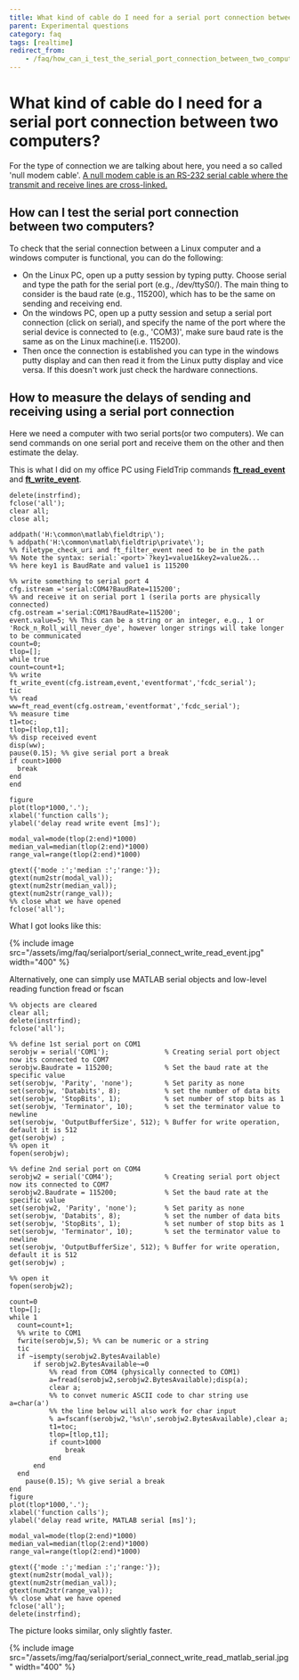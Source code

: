 ```yaml
---
title: What kind of cable do I need for a serial port connection between two computers?
parent: Experimental questions
category: faq
tags: [realtime]
redirect_from:
    - /faq/how_can_i_test_the_serial_port_connection_between_two_computers/
---
```


# What kind of cable do I need for a serial port connection between two computers?

For the type of connection we are talking about here, you need a so called 'null modem cable'. [A null modem cable is an RS-232 serial cable where the transmit and receive lines are cross-linked.](https://en.wikipedia.org/wiki/Null_modem)

## How can I test the serial port connection between two computers?

To check that the serial connection between a Linux computer and a windows computer is functional, you can do the following:

- On the Linux PC, open up a putty session by typing putty. Choose serial and type the path for the serial port (e.g., /dev/ttyS0/). The main thing to consider is the baud rate (e.g., 115200), which has to be the same on sending and receiving end.
- On the windows PC, open up a putty session and setup a serial port connection (click on serial), and specify the name of the port where the serial device is connected to (e.g., 'COM3)', make sure baud rate is the same as on the Linux machine(i.e. 115200).
- Then once the connection is established you can type in the windows putty display and can then read it from the Linux putty display and vice versa. If this doesn't work just check the hardware connections.

## How to measure the delays of sending and receiving using a serial port connection

Here we need a computer with two serial ports(or two computers). We can send commands on one serial port and receive them on the other and then estimate the delay.

This is what I did on my office PC using FieldTrip commands **[ft_read_event](/reference/fileio/ft_read_event)** and **[ft_write_event](/reference/fileio/ft_write_event)**.

    delete(instrfind);
    fclose('all');
    clear all;
    close all;

    addpath('H:\common\matlab\fieldtrip\');
    % addpath('H:\common\matlab\fieldtrip\private\');
    %% filetype_check_uri and ft_filter_event need to be in the path
    %% Note the syntax: serial:`<port>`?key1=value1&key2=value2&...
    %% here key1 is BaudRate and value1 is 115200

    %% write something to serial port 4
    cfg.istream ='serial:COM4?BaudRate=115200';
    %% and receive it on serial port 1 (serila ports are physically connected)
    cfg.ostream ='serial:COM1?BaudRate=115200';
    event.value=5; %% This can be a string or an integer, e.g., 1 or 'Rock_n_Roll_will_never_dye', however longer strings will take longer to be communicated
    count=0;
    tlop=[];
    while true
    count=count+1;
    %% write
    ft_write_event(cfg.istream,event,'eventformat','fcdc_serial');
    tic
    %% read
    ww=ft_read_event(cfg.ostream,'eventformat','fcdc_serial');
    %% measure time
    t1=toc;
    tlop=[tlop,t1];
    %% disp received event
    disp(ww);
    pause(0.15); %% give serial port a break
    if count>1000
      break
    end
    end

    figure
    plot(tlop*1000,'.');
    xlabel('function calls');
    ylabel('delay read write event [ms]');

    modal_val=mode(tlop(2:end)*1000)
    median_val=median(tlop(2:end)*1000)
    range_val=range(tlop(2:end)*1000)

    gtext({'mode :';'median :';'range:'});
    gtext(num2str(modal_val));
    gtext(num2str(median_val));
    gtext(num2str(range_val));
    %% close what we have opened
    fclose('all');

What I got looks like this:

{% include image src="/assets/img/faq/serialport/serial_connect_write_read_event.jpg" width="400" %}

Alternatively, one can simply use MATLAB serial objects and low-level reading function fread or fscan

    %% objects are cleared
    clear all;
    delete(instrfind);
    fclose('all');

    %% define 1st serial port on COM1
    serobjw = serial('COM1');              % Creating serial port object now its connected to COM7
    serobjw.Baudrate = 115200;             % Set the baud rate at the specific value
    set(serobjw, 'Parity', 'none');        % Set parity as none
    set(serobjw, 'Databits', 8);           % set the number of data bits
    set(serobjw, 'StopBits', 1);           % set number of stop bits as 1
    set(serobjw, 'Terminator', 10);        % set the terminator value to newline
    set(serobjw, 'OutputBufferSize', 512); % Buffer for write operation, default it is 512
    get(serobjw) ;
    %% open it
    fopen(serobjw);

    %% define 2nd serial port on COM4
    serobjw2 = serial('COM4');             % Creating serial port object now its connected to COM7
    serobjw2.Baudrate = 115200;            % Set the baud rate at the specific value
    set(serobjw2, 'Parity', 'none');       % Set parity as none
    set(serobjw, 'Databits', 8);           % set the number of data bits
    set(serobjw, 'StopBits', 1);           % set number of stop bits as 1
    set(serobjw, 'Terminator', 10);        % set the terminator value to newline
    set(serobjw, 'OutputBufferSize', 512); % Buffer for write operation, default it is 512
    get(serobjw) ;

    %% open it
    fopen(serobjw2);

    count=0
    tlop=[];
    while 1
      count=count+1;
      %% write to COM1
      fwrite(serobjw,5); %% can be numeric or a string
      tic
      if ~isempty(serobjw2.BytesAvailable)
          if serobjw2.BytesAvailable~=0
              %% read from COM4 (physically connected to COM1)
              a=fread(serobjw2,serobjw2.BytesAvailable);disp(a);
              clear a;
              %% to convet numeric ASCII code to char string use a=char(a')
              %% the line below will also work for char input
              % a=fscanf(serobjw2,'%s\n',serobjw2.BytesAvailable),clear a;
              t1=toc;
              tlop=[tlop,t1];
              if count>1000
                  break
              end
          end
      end
        pause(0.15); %% give serial a break
    end
    figure
    plot(tlop*1000,'.');
    xlabel('function calls');
    ylabel('delay read write, MATLAB serial [ms]');

    modal_val=mode(tlop(2:end)*1000)
    median_val=median(tlop(2:end)*1000)
    range_val=range(tlop(2:end)*1000)

    gtext({'mode :';'median :';'range:'});
    gtext(num2str(modal_val));
    gtext(num2str(median_val));
    gtext(num2str(range_val));
    %% close what we have opened
    fclose('all');
    delete(instrfind);

The picture looks similar, only slightly faster.

{% include image src="/assets/img/faq/serialport/serial_connect_write_read_matlab_serial.jpg" width="400" %}

